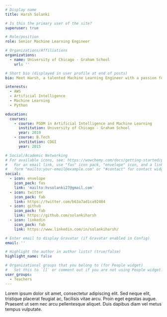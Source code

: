 ```yaml
---
# Display name
title: Harsh Solanki

# Is this the primary user of the site?
superuser: true

# Role/position
role: Senior Machine Learning Engineer

# Organizations/Affiliations
organizations:
  - name: University of Chicago - Graham School
    url: ''

# Short bio (displayed in user profile at end of posts)
bio: Meet Harsh, a talented Machine Learning Engineer with a passion for deep learning in computer vision and full-stack engineering. Currently serving as a Senior ML Engineer at Target Tech India, Harsh is engaged in building a MLOps platform from scratch. Proficient in Python, AWS, Sprintboot, Scala, Go, Kafka, PyTorch, TensorFlow, Flask, FastAPI, and Docker, Harsh's expertise extends across a wide range of technologies. He is a professional introvert who thrives on writing to learn and continually seeks new knowledge every day. Harsh's fascination with Data Science stems from his mathematical captivation and love for questioning existing processes and assumptions. He excels in developing novel methods and analytical algorithms, constantly striving for consistent improvement. His proficiency in Machine Learning encompasses various algorithms, including Decision Trees, Regression, Classification, Neural Networks, Ensemble methods, Kernel Methods, SVMs, Markov Decision Processes, Game Theory, and Bayesian Learning. Additionally, Harsh has a strong grasp of statistical techniques such as Regression Analysis, Time Series Forecasting, Monte Carlo Simulation, Hypothesis Testing, and A/B Testing. He is experienced in working with applications and databases like Tableau, Microsoft Office Suite, GitHub, Power BI, Qlik, MySQL, PostgreSQL, Apache Spark, AWS Redshift, DynamoDB, Cassandra, and Hive. His core competencies span Data Mining, Data Engineering, Machine Learning, Computer Vision, Natural Language Processing, Data Analysis, and Data Visualization. Harsh's multifaceted personality shines through in his work and social interactions. As a machine learning enthusiast and sociable individual, he excels in client-facing roles, actively engaging with stakeholders to understand their needs and provide effective solutions. His passion for crunching numbers and working with datasets, alongside creating compelling visualizations, enables him to reveal the stories hidden within the data. Harsh firmly believes in empathy and gratitude, fostering positive work environments and delivering outstanding results. He places great importance on clear communication and defining requirements meticulously to ensure the team achieves the desired outcomes. Outside of work, Harsh cherishes meeting new people, engaging in meaningful conversations, and building valuable relationships. This trait complements his networking skills, making him a valuable asset in both professional and social spheres.

interests:
  - AWS
  - Artificial Intelligence
  - Machine Learning
  - Python

education:
  courses:
    - course: PGDM in Artificial Intelligence and Machine Learning
      institution: University of Chicago - Graham School
      year: 2019
    - course: B.Tech
      institution: CDGI
      year: 2015

# Social/Academic Networking
# For available icons, see: https://wowchemy.com/docs/getting-started/page-builder/#icons
#   For an email link, use "fas" icon pack, "envelope" icon, and a link in the
#   form "mailto:your-email@example.com" or "#contact" for contact widget.
social:
  - icon: envelope
    icon_pack: fas
    link: 'mailto:hvsolanki27@gmail.com'
  - icon: twitter
    icon_pack: fab
    link: https://twitter.com/b63a7ad1ca92484
  - icon: github
    icon_pack: fab
    link: https://github.com/solankiharsh
  - icon: linkedin
    icon_pack: fab
    link: https://www.linkedin.com/in/solankiharsh/

# Enter email to display Gravatar (if Gravatar enabled in Config)
email: ''

# Highlight the author in author lists? (true/false)
highlight_name: false

# Organizational groups that you belong to (for People widget)
#   Set this to `[]` or comment out if you are not using People widget.
user_groups:
  - Teachers
---
```


Lorem ipsum dolor sit amet, consectetur adipiscing elit. Sed neque elit, tristique placerat feugiat ac, facilisis vitae arcu. Proin eget egestas augue. Praesent ut sem nec arcu pellentesque aliquet. Duis dapibus diam vel metus tempus vulputate.
